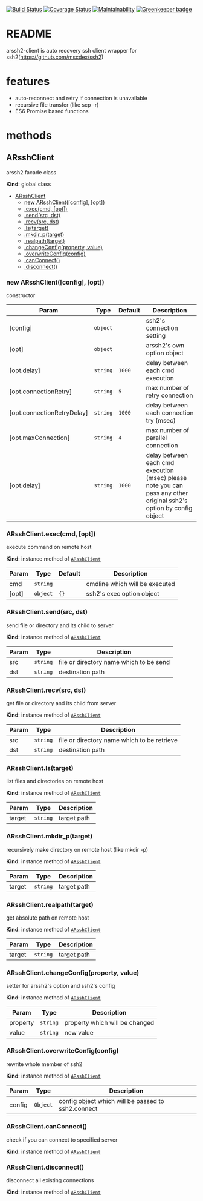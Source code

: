 [![Build Status](https://travis-ci.org/so5/arssh2-client.svg?branch=master)](https://travis-ci.org/so5/arssh2-client)
[![Coverage Status](https://coveralls.io/repos/github/so5/arssh2-client/badge.svg?branch=master)](https://coveralls.io/github/so5/arssh2-client?branch=master)
[![Maintainability](https://api.codeclimate.com/v1/badges/fa854220ce9d6b122add/maintainability)](https://codeclimate.com/github/so5/arssh2-client/maintainability) [![Greenkeeper badge](https://badges.greenkeeper.io/so5/arssh2-client.svg)](https://greenkeeper.io/)

# README #

arssh2-client is auto recovery ssh client wrapper for ssh2(https://github.com/mscdex/ssh2)

# features
- auto-reconnect and retry if connection is unavailable
- recursive file transfer (like scp -r)
- ES6 Promise based functions

# methods
## ARsshClient
arssh2 facade class

**Kind**: global class

* [ARsshClient](#ARsshClient)
    * [new ARsshClient([config], [opt])](#new_ARsshClient_new)
    * [.exec(cmd, [opt])](#ARsshClient+exec)
    * [.send(src, dst)](#ARsshClient+send)
    * [.recv(src, dst)](#ARsshClient+recv)
    * [.ls(target)](#ARsshClient+ls)
    * [.mkdir_p(target)](#ARsshClient+mkdir_p)
    * [.realpath(target)](#ARsshClient+realpath)
    * [.changeConfig(property, value)](#ARsshClient+changeConfig)
    * [.overwriteConfig(config)](#ARsshClient+overwriteConfig)
    * [.canConnect()](#ARsshClient+canConnect)
    * [.disconnect()](#ARsshClient+disconnect)

<a name="new_ARsshClient_new"></a>

### new ARsshClient([config], [opt])
constructor


| Param | Type | Default | Description |
| --- | --- | --- | --- |
| [config] | <code>object</code> |  | ssh2's connection setting |
| [opt] | <code>object</code> |  | arssh2's own option object |
| [opt.delay] | <code>string</code> | <code>1000</code> | delay between each cmd execution |
| [opt.connectionRetry] | <code>string</code> | <code>5</code> | max number of retry connection |
| [opt.connectionRetryDelay] | <code>string</code> | <code>1000</code> | delay between each connection try (msec) |
| [opt.maxConnection] | <code>string</code> | <code>4</code> | max number of parallel connection |
| [opt.delay] | <code>string</code> | <code>1000</code> | delay between each cmd execution (msec) please note you can pass any other original ssh2's option by config object |

<a name="ARsshClient+exec"></a>

### ARsshClient.exec(cmd, [opt])
execute command on remote host

**Kind**: instance method of [<code>ARsshClient</code>](#ARsshClient)

| Param | Type | Default | Description |
| --- | --- | --- | --- |
| cmd | <code>string</code> |  | cmdline which will be executed |
| [opt] | <code>object</code> | <code>{}</code> | ssh2's exec option object |

<a name="ARsshClient+send"></a>

### ARsshClient.send(src, dst)
send file or directory and its child to server

**Kind**: instance method of [<code>ARsshClient</code>](#ARsshClient)

| Param | Type | Description |
| --- | --- | --- |
| src | <code>string</code> | file or directory name which to be send |
| dst | <code>string</code> | destination path |

<a name="ARsshClient+recv"></a>

### ARsshClient.recv(src, dst)
get file or directory and its child from server

**Kind**: instance method of [<code>ARsshClient</code>](#ARsshClient)

| Param | Type | Description |
| --- | --- | --- |
| src | <code>string</code> | file or directory name which to be retrieve |
| dst | <code>string</code> | destination path |

<a name="ARsshClient+ls"></a>

### ARsshClient.ls(target)
list files and directories on remote host

**Kind**: instance method of [<code>ARsshClient</code>](#ARsshClient)

| Param | Type | Description |
| --- | --- | --- |
| target | <code>string</code> | target path |

<a name="ARsshClient+mkdir_p"></a>

### ARsshClient.mkdir_p(target)
recursively make directory on remote host (like mkdir -p)

**Kind**: instance method of [<code>ARsshClient</code>](#ARsshClient)

| Param | Type | Description |
| --- | --- | --- |
| target | <code>string</code> | target path |

<a name="ARsshClient+realpath"></a>

### ARsshClient.realpath(target)
get absolute path on remote host

**Kind**: instance method of [<code>ARsshClient</code>](#ARsshClient)

| Param | Type | Description |
| --- | --- | --- |
| target | <code>string</code> | target path |

<a name="ARsshClient+changeConfig"></a>

### ARsshClient.changeConfig(property, value)
setter for arssh2's option and ssh2's config

**Kind**: instance method of [<code>ARsshClient</code>](#ARsshClient)

| Param | Type | Description |
| --- | --- | --- |
| property | <code>string</code> | property which will be changed |
| value | <code>string</code> | new value |

<a name="ARsshClient+overwriteConfig"></a>

### ARsshClient.overwriteConfig(config)
rewrite whole member of ssh2

**Kind**: instance method of [<code>ARsshClient</code>](#ARsshClient)

| Param | Type | Description |
| --- | --- | --- |
| config | <code>Object</code> | config object which will be passed to ssh2.connect |

<a name="ARsshClient+canConnect"></a>

### ARsshClient.canConnect()
check if you can connect to specified server

**Kind**: instance method of [<code>ARsshClient</code>](#ARsshClient)
<a name="ARsshClient+disconnect"></a>

### ARsshClient.disconnect()
disconnect all existing connections

**Kind**: instance method of [<code>ARsshClient</code>](#ARsshClient)
